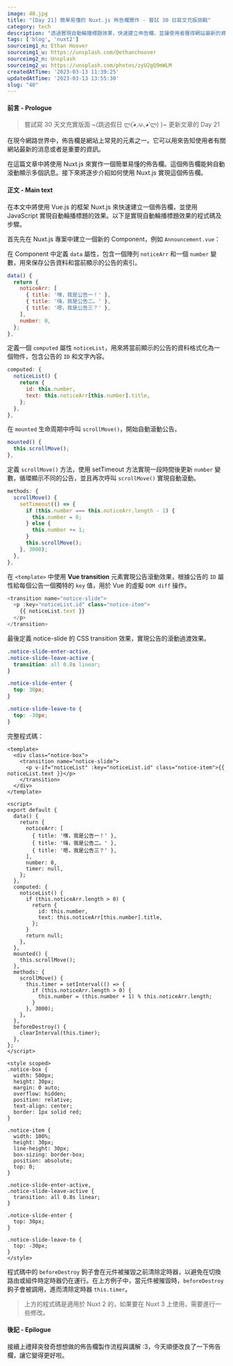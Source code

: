 ```yaml
---
image: 40.jpg
title: "[Day 21] 簡單易懂的 Nuxt.js 佈告欄實作 - 嘗試 30 日寫文充版挑戰"
category: tech
description: "透過實現自動輪播標題效果，快速建立佈告欄，並讓使用者獲得網站最新的資訊。"
tags: ['blog', 'nuxt2']
sourceimg1_n: Ethan Hoover
sourceimg1_u: https://unsplash.com/@ethanchoover
sourceimg2_n: Unsplash
sourceimg2_u: https://unsplash.com/photos/zyU2gQ9mWLM
createdAtTime: '2023-03-13 11:39:25'
updatedAtTime: '2023-03-13 13:55:30'
slug: "40"
---
```


#### 前言 - Prologue

> 嘗試寫 30 天文充實版面 ~(跳過假日 ლ(́◕◞౪◟◕‵ლ) )~ 更新文章的 Day 21

在現今網路世界中，佈告欄是網站上常見的元素之一。它可以用來告知使用者有關網站最新的消息或者是重要的資訊。

在這篇文章中將使用 Nuxt.js 來實作一個簡單易懂的佈告欄。這個佈告欄能夠自動滾動顯示多個訊息。接下來將逐步介紹如何使用 Nuxt.js 實現這個佈告欄。

#### 正文 - Main text

在本文中將使用 Vue.js 的框架 Nuxt.js 來快速建立一個佈告欄，並使用 JavaScript 實現自動輪播標題的效果。以下是實現自動輪播標題效果的程式碼及步驟。

首先先在 Nuxt.js 專案中建立一個新的 Component，例如 `Announcement.vue`：

在 Component 中定義 `data` 屬性，包含一個陣列 `noticeArr` 和一個 `number` 變數，用來保存公告資料和當前顯示的公告的索引。

```js
data() {
  return {
    noticeArr: [
      { title: '嘿，我是公告一！' },
      { title: '嗨，我是公告二。' },
      { title: '嗯，我是公告三？' },
    ],
    number: 0,
  };
},
```

定義一個 `computed` 屬性 `noticeList`，用來將當前顯示的公告的資料格式化為一個物件，包含公告的 `ID` 和文字內容。
```js
computed: {
  noticeList() {
    return {
      id: this.number,
      text: this.noticeArr[this.number].title,
    };
  },
},
```

在 `mounted` 生命周期中呼叫 `scrollMove()`，開始自動滾動公告。
```js
mounted() {
  this.scrollMove();
},
```

定義 `scrollMove()` 方法，使用 setTimeout 方法實現一段時間後更新 `number` 變數，循環顯示不同的公告，並且再次呼叫 `scrollMove()` 實現自動滾動。
```js
methods: {
  scrollMove() {
    setTimeout(() => {
      if (this.number === this.noticeArr.length - 1) {
        this.number = 0;
      } else {
        this.number += 1;
      }
      this.scrollMove();
    }, 3000);
  },
},
```

在 `<template>` 中使用 **Vue transition** 元素實現公告滾動效果，根據公告的 `ID` 屬性給每個公告一個獨特的 `key` 值，用於 Vue 的虛擬 `DOM diff` 操作。
```js
<transition name="notice-slide">
  <p :key="noticeList.id" class="notice-item">
    {{ noticeList.text }}
  </p>
</transition>
```

最後定義 notice-slide 的 CSS transition 效果，實現公告的滾動過渡效果。
```css
.notice-slide-enter-active,
.notice-slide-leave-active {
  transition: all 0.8s linear;
}

.notice-slide-enter {
  top: 30px;
}

.notice-slide-leave-to {
  top: -30px;
}
```

完整程式碼：

```vue
<template>
  <div class="notice-box">
    <transition name="notice-slide">
      <p v-if="noticeList" :key="noticeList.id" class="notice-item">{{ noticeList.text }}</p>
    </transition>
  </div>
</template>

<script>
export default {
  data() {
    return {
      noticeArr: [
        { title: '嘿，我是公告一！' },
        { title: '嗨，我是公告二。' },
        { title: '嗯，我是公告三？' },
      ],
      number: 0,
      timer: null,
    };
  },
  computed: {
    noticeList() {
      if (this.noticeArr.length > 0) {
        return {
          id: this.number,
          text: this.noticeArr[this.number].title,
        };
      }
      return null;
    },
  },
  mounted() {
    this.scrollMove();
  },
  methods: {
    scrollMove() {
      this.timer = setInterval(() => {
        if (this.noticeArr.length > 0) {
          this.number = (this.number + 1) % this.noticeArr.length;
        }
      }, 3000);
    },
  },
  beforeDestroy() {
    clearInterval(this.timer);
  },
};
</script>

<style scoped>
.notice-box {
  width: 500px;
  height: 30px;
  margin: 0 auto;
  overflow: hidden;
  position: relative;
  text-align: center;
  border: 1px solid red;
}

.notice-item {
  width: 100%;
  height: 30px;
  line-height: 30px;
  box-sizing: border-box;
  position: absolute;
  top: 0;
}

.notice-slide-enter-active,
.notice-slide-leave-active {
  transition: all 0.8s linear;
}

.notice-slide-enter {
  top: 30px;
}

.notice-slide-leave-to {
  top: -30px;
}
</style>
```

程式碼中的 `beforeDestroy` 鉤子會在元件被摧毀之前清除定時器，以避免在切換路由或組件時定時器仍在運行。在上方例子中，當元件被摧毀時，`beforeDestroy` 鉤子會被調用，進而清除定時器 `this.timer`。

> 上方的程式碼是適用於 Nuxt 2 的，如果要在 Nuxt 3 上使用，需要進行一些修改。

#### 後記 - Epilogue

接續上禮拜突發奇想想做的佈告欄製作流程與講解 :3，今天順便改良了一下佈告欄，讓它變得更好啦。